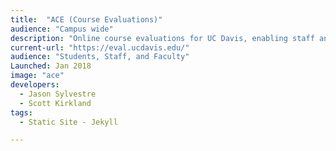 ```yaml
---
title:  "ACE (Course Evaluations)"
audience: "Campus wide"
description: "Online course evaluations for UC Davis, enabling staff and faculty to quickly define and distribute evaluations and receive secure feedback rapidly through drastically less effort than using paper evaluations. Used quarterly by almost every student on campus."
current-url: "https://eval.ucdavis.edu/"
audience: "Students, Staff, and Faculty"
Launched: Jan 2018
image: "ace"
developers:
  - Jason Sylvestre
  - Scott Kirkland
tags:
  - Static Site - Jekyll

---
```

